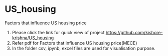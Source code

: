 # US_housing
Factors that influence US housing price 
1. Please click the link for quick view of project https://github.com/kishore-krishna/US_housing
2. Refer pdf for Factors that influence US housing price(MECE)
3. In the folder csv, ipynb, excel files are used for visualisation purpose.

